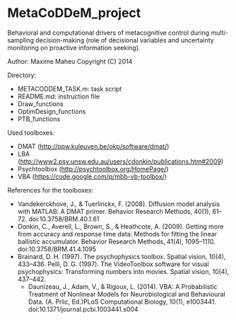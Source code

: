MetaCoDDeM_project
================

Behavioral and computational drivers of metacognitive control during multi-sampling decision-making (role of decisional variables and uncertainty monitoring on proactive information seeking).

Author: Maxime Maheu
Copyright (C) 2014

Directory:
- METACODDEM_TASK.m: task script
- README.md: instruction file
- Draw_functions
- OptimDesign_functions
- PTB_functions

Used toolboxes:
- DMAT (http://ppw.kuleuven.be/okp/software/dmat/)
- LBA (http://www2.psy.unsw.edu.au/users/cdonkin/publications.htm#2009)
- Psychtoolbox (http://psychtoolbox.org/HomePage/)
- VBA (https://code.google.com/p/mbb-vb-toolbox/)

References for the toolboxes:
- Vandekerckhove, J., & Tuerlinckx, F. (2008). Diffusion model analysis with MATLAB: A DMAT primer. Behavior Research Methods, 40(1), 61–72. doi:10.3758/BRM.40.1.61
- Donkin, C., Averell, L., Brown, S., & Heathcote, A. (2009). Getting more from accuracy and response time data: Methods for fitting the linear ballistic accumulator. Behavior Research Methods, 41(4), 1095–1110. doi:10.3758/BRM.41.4.1095
- Brainard, D. H. (1997). The psychophysics toolbox. Spatial vision, 10(4), 433–436.
  Pelli, D. G. (1997). The VideoToolbox software for visual psychophysics: Transforming numbers into movies. Spatial vision, 10(4), 437–442.
  - Daunizeau, J., Adam, V., & Rigoux, L. (2014). VBA: A Probabilistic Treatment of Nonlinear Models for Neurobiological and Behavioural Data. (A. Prlic, Ed.)PLoS Computational Biology, 10(1), e1003441. doi:10.1371/journal.pcbi.1003441.s004